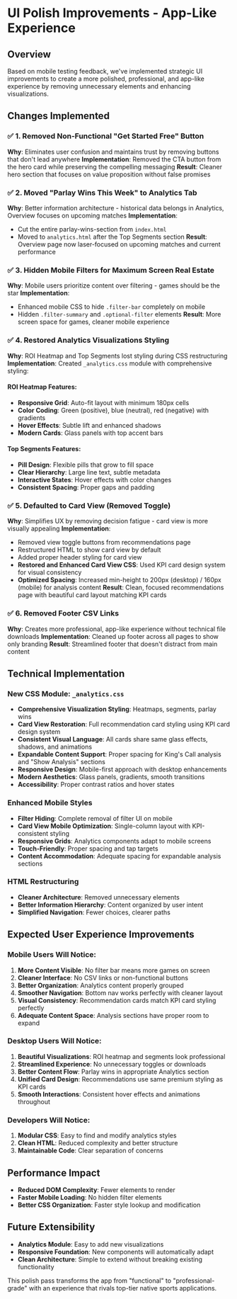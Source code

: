 # UI Polish Improvements - App-Like Experience

## Overview
Based on mobile testing feedback, we've implemented strategic UI improvements to create a more polished, professional, and app-like experience by removing unnecessary elements and enhancing visualizations.

## Changes Implemented

### ✅ 1. Removed Non-Functional "Get Started Free" Button
**Why**: Eliminates user confusion and maintains trust by removing buttons that don't lead anywhere
**Implementation**: Removed the CTA button from the hero card while preserving the compelling messaging
**Result**: Cleaner hero section that focuses on value proposition without false promises

### ✅ 2. Moved "Parlay Wins This Week" to Analytics Tab
**Why**: Better information architecture - historical data belongs in Analytics, Overview focuses on upcoming matches
**Implementation**: 
- Cut the entire parlay-wins-section from `index.html`
- Moved to `analytics.html` after the Top Segments section
**Result**: Overview page now laser-focused on upcoming matches and current performance

### ✅ 3. Hidden Mobile Filters for Maximum Screen Real Estate
**Why**: Mobile users prioritize content over filtering - games should be the star
**Implementation**: 
- Enhanced mobile CSS to hide `.filter-bar` completely on mobile
- Hidden `.filter-summary` and `.optional-filter` elements
**Result**: More screen space for games, cleaner mobile experience

### ✅ 4. Restored Analytics Visualizations Styling
**Why**: ROI Heatmap and Top Segments lost styling during CSS restructuring
**Implementation**: Created `_analytics.css` module with comprehensive styling:

#### ROI Heatmap Features:
- **Responsive Grid**: Auto-fit layout with minimum 180px cells
- **Color Coding**: Green (positive), blue (neutral), red (negative) with gradients
- **Hover Effects**: Subtle lift and enhanced shadows
- **Modern Cards**: Glass panels with top accent bars

#### Top Segments Features:
- **Pill Design**: Flexible pills that grow to fill space
- **Clear Hierarchy**: Large line text, subtle metadata
- **Interactive States**: Hover effects with color changes
- **Consistent Spacing**: Proper gaps and padding

### ✅ 5. Defaulted to Card View (Removed Toggle)
**Why**: Simplifies UX by removing decision fatigue - card view is more visually appealing
**Implementation**:
- Removed view toggle buttons from recommendations page
- Restructured HTML to show card view by default
- Added proper header styling for card view
- **Restored and Enhanced Card View CSS**: Used KPI card design system for visual consistency
- **Optimized Spacing**: Increased min-height to 200px (desktop) / 160px (mobile) for analysis content
**Result**: Clean, focused recommendations page with beautiful card layout matching KPI cards

### ✅ 6. Removed Footer CSV Links
**Why**: Creates more professional, app-like experience without technical file downloads
**Implementation**: Cleaned up footer across all pages to show only branding
**Result**: Streamlined footer that doesn't distract from main content

## Technical Implementation

### New CSS Module: `_analytics.css`
- **Comprehensive Visualization Styling**: Heatmaps, segments, parlay wins
- **Card View Restoration**: Full recommendation card styling using KPI card design system
- **Consistent Visual Language**: All cards share same glass effects, shadows, and animations
- **Expandable Content Support**: Proper spacing for King's Call analysis and "Show Analysis" sections
- **Responsive Design**: Mobile-first approach with desktop enhancements
- **Modern Aesthetics**: Glass panels, gradients, smooth transitions
- **Accessibility**: Proper contrast ratios and hover states

### Enhanced Mobile Styles
- **Filter Hiding**: Complete removal of filter UI on mobile
- **Card View Mobile Optimization**: Single-column layout with KPI-consistent styling
- **Responsive Grids**: Analytics components adapt to mobile screens
- **Touch-Friendly**: Proper spacing and tap targets
- **Content Accommodation**: Adequate spacing for expandable analysis sections

### HTML Restructuring
- **Cleaner Architecture**: Removed unnecessary elements
- **Better Information Hierarchy**: Content organized by user intent
- **Simplified Navigation**: Fewer choices, clearer paths

## Expected User Experience Improvements

### Mobile Users Will Notice:
1. **More Content Visible**: No filter bar means more games on screen
2. **Cleaner Interface**: No CSV links or non-functional buttons
3. **Better Organization**: Analytics content properly grouped
4. **Smoother Navigation**: Bottom nav works perfectly with cleaner layout
5. **Visual Consistency**: Recommendation cards match KPI card styling perfectly
6. **Adequate Content Space**: Analysis sections have proper room to expand

### Desktop Users Will Notice:
1. **Beautiful Visualizations**: ROI heatmap and segments look professional
2. **Streamlined Experience**: No unnecessary toggles or downloads
3. **Better Content Flow**: Parlay wins in appropriate Analytics section
4. **Unified Card Design**: Recommendations use same premium styling as KPI cards
5. **Smooth Interactions**: Consistent hover effects and animations throughout

### Developers Will Notice:
1. **Modular CSS**: Easy to find and modify analytics styles
2. **Clean HTML**: Reduced complexity and better structure
3. **Maintainable Code**: Clear separation of concerns

## Performance Impact
- **Reduced DOM Complexity**: Fewer elements to render
- **Faster Mobile Loading**: No hidden filter elements
- **Better CSS Organization**: Faster style lookup and modification

## Future Extensibility
- **Analytics Module**: Easy to add new visualizations
- **Responsive Foundation**: New components will automatically adapt
- **Clean Architecture**: Simple to extend without breaking existing functionality

This polish pass transforms the app from "functional" to "professional-grade" with an experience that rivals top-tier native sports applications.
